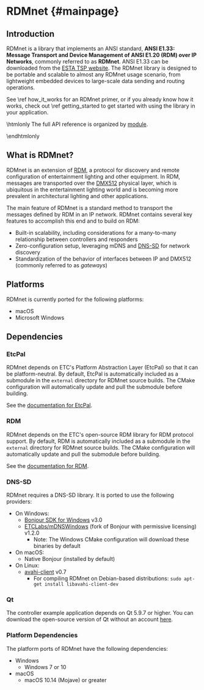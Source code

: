 # RDMnet                                                                                {#mainpage}

## Introduction

RDMnet is a library that implements an ANSI standard, **ANSI E1.33: Message Transport and Device
Management of ANSI E1.20 (RDM) over IP Networks**, commonly referred to as **RDMnet**. ANSI E1.33
can be downloaded from the [ESTA TSP website](https://tsp.esta.org/tsp/documents/published_docs.php).
The RDMnet library is designed to be portable and scalable to almost any RDMnet usage scenario,
from lightweight embedded devices to large-scale data sending and routing operations.

See \ref how_it_works for an RDMnet primer, or if you already know how it works, check out
\ref getting_started to get started with using the library in your application.

\htmlonly
The full API reference is organized by <a href="modules.html">module</a>.

\endhtmlonly
## What is RDMnet?

RDMnet is an extension of [RDM](http://www.rdmprotocol.org), a protocol for discovery and remote
configuration of entertainment lighting and other equipment. In RDM, messages are transported over
the [DMX512](https://en.wikipedia.org/wiki/DMX512) physical layer, which is ubiquitous in the
entertainment lighting world and is becoming more prevalent in architectural lighting and other
applications.

The main feature of RDMnet is a standard method to transport the messages defined by RDM in an IP
network. RDMnet contains several key features to accomplish this end and to build on RDM:

* Built-in scalability, including considerations for a many-to-many relationship between
  controllers and responders
* Zero-configuration setup, leveraging mDNS and [DNS-SD](http://www.dns-sd.org/) for network
  discovery
* Standardization of the behavior of interfaces between IP and DMX512 (commonly referred to as
  *gateways*)

## Platforms

RDMnet is currently ported for the following platforms:
* macOS
* Microsoft Windows

## Dependencies

### EtcPal

RDMnet depends on ETC's Platform Abstraction Layer (EtcPal) so that it can be platform-neutral. By
default, EtcPal is automatically included as a submodule in the `external` directory for RDMnet
source builds. The CMake configuration will automatically update and pull the submodule before
building.

See the [documentation for EtcPal](https://etclabs.github.io/EtcPal).

### RDM

RDMnet depends on the ETC's open-source RDM library for RDM protocol support. By default, RDM is
automatically included as a submodule in the `external` directory for RDMnet source builds. The
CMake configuration will automatically update and pull the submodule before building.

See the [documentation for RDM](https://etclabs.github.io/RDM).

### DNS-SD

RDMnet requires a DNS-SD library. It is ported to use the following providers:
- On Windows:
  + [Bonjour SDK for Windows](https://developer.apple.com/bonjour/) v3.0
  + [ETCLabs/mDNSWindows](https://github.com/ETCLabs/mDNSWindows) (fork of Bonjour with permissive 
    licensing) v1.2.0
    * Note: The Windows CMake configuration will download these binaries by default
- On macOS:
  + Native Bonjour (installed by default)
- On Linux:
  + [avahi-client](https://www.avahi.org/) v0.7
    * For compiling RDMnet on Debian-based distributions: `sudo apt-get install libavahi-client-dev`

### Qt

The controller example application depends on Qt 5.9.7 or higher. You can download the open-source 
version of Qt without an account [here](https://www.qt.io/download).

### Platform Dependencies

The platform ports of RDMnet have the following dependencies:
* Windows
  + Windows 7 or 10
* macOS
  + macOS 10.14 (Mojave) or greater
